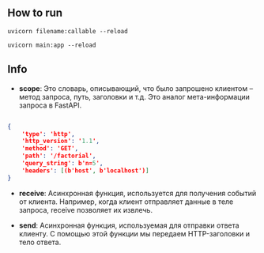 ## How to run
`uvicorn filename:callable --reload`


`uvicorn main:app --reload`



## Info
- <b>scope</b>: Это словарь, описывающий, что было запрошено клиентом – метод запроса, путь, заголовки и т.д. Это аналог мета-информации запроса в FastAPI.
```json

{
    'type': 'http', 
    'http_version': '1.1', 
    'method': 'GET', 
    'path': '/factorial', 
    'query_string': b'n=5',
    'headers': [(b'host', b'localhost')]
}
```

- **receive**: Асинхронная функция, используется для получения событий от клиента. Например, когда клиент отправляет данные в теле запроса, receive позволяет их извлечь.
 
- **send**: Асинхронная функция, используемая для отправки ответа клиенту. С помощью этой функции мы передаем HTTP-заголовки и тело ответа.

